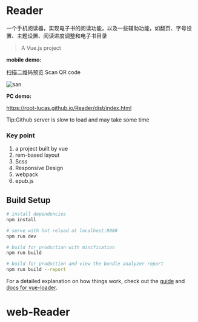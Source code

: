 # Reader
一个手机阅读器，实现电子书的阅读功能，以及一些辅助功能，如翻页、字号设置、主题设置、阅读进度调整和电子书目录

> A Vue.js project
 
__mobile demo:__

扫描二维码预览	Scan QR code

![san](https://raw.githubusercontent.com/root-lucas/Reader/master/static/QR-Code.png)

__PC demo:__

https://root-lucas.github.io/Reader/dist/index.html

Tip:Github server is slow to load and may take some time

### Key point

1.  a project built by vue
2.  rem-based layout
3.  Scss
4.  Responsive Design
5.  webpack
6.  epub.js

## Build Setup

``` bash
# install dependencies
npm install

# serve with hot reload at localhost:8080
npm run dev

# build for production with minification
npm run build

# build for production and view the bundle analyzer report
npm run build --report
```

For a detailed explanation on how things work, check out the [guide](http://vuejs-templates.github.io/webpack/) and [docs for vue-loader](http://vuejs.github.io/vue-loader).
# web-Reader
